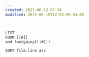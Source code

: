 ```yaml
---
created: 2025-06-13 07:34
modified: 2025-06-15T12:58:59-04:00

---
```

```dataview
LIST
FROM [[#]]
and !outgoing([[#]])

SORT file.link asc
```
